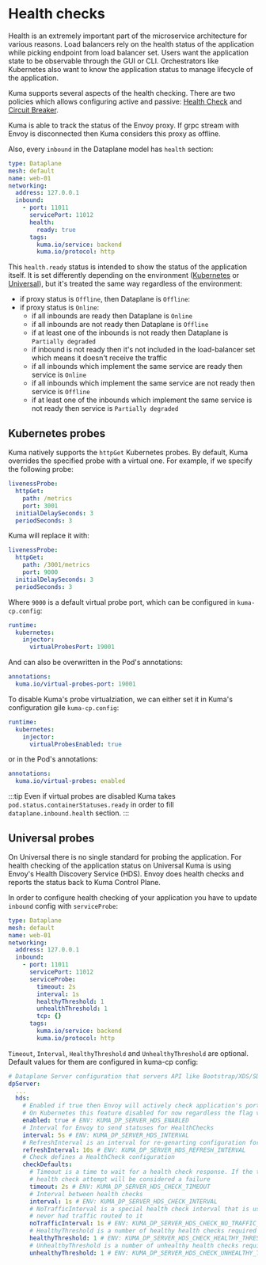 # Health checks

Health is an extremely important part of the microservice architecture for various reasons. Load balancers rely on the 
health status of the application while picking endpoint from load balancer set. Users want the application state to be 
observable through the GUI or CLI. Orchestrators like Kubernetes also want to know the application status to manage 
lifecycle of the application. 

Kuma supports several aspects of the health checking. There are two policies which allows configuring active and passive:
[Health Check](../policies/health-check.md) and [Circuit Breaker](../policies/circuit-breaker.md).

Kuma is able to track the status of the Envoy proxy. If grpc stream with Envoy is disconnected then Kuma considers this 
proxy as offline. 

Also, every `inbound` in the Dataplane model has `health` section:

```yaml
type: Dataplane
mesh: default
name: web-01
networking:
  address: 127.0.0.1
  inbound:
    - port: 11011
      servicePort: 11012
      health:
        ready: true
      tags:
        kuma.io/service: backend
        kuma.io/protocol: http
```

This `health.ready` status is intended to show the status of the application itself. It is set differently depending on 
the environment ([Kubernetes](#kubernetes-probes) or [Universal](#universal-probes)), but it's treated the same way 
regardless of the environment:

- if proxy status is `Offline`, then Dataplane is `Offline`:
- if proxy status is `Online`:
  - if all inbounds are ready then Dataplane is `Online`
  - if all inbounds are not ready then Dataplane is `Offline`
  - if at least one of the inbounds is not ready then Dataplane is `Partially degraded` 
  - if inbound is not ready then it's not included in the load-balancer set which means it doesn't receive the traffic
  - if all inbounds which implement the same service are ready then service is `Online`
  - if all inbounds which implement the same service are not ready then service is `Offline`
  - if at least one of the inbounds which implement the same service is not ready then service is `Partially degraded`

## Kubernetes probes

Kuma natively supports the `httpGet` Kubernetes probes. By default, Kuma overrides the specified probe with a virtual one. For example, if we specify the following probe:

```yaml
livenessProbe:
  httpGet:
    path: /metrics
    port: 3001
  initialDelaySeconds: 3
  periodSeconds: 3
```

Kuma will replace it with:

```yaml
livenessProbe:
  httpGet:
    path: /3001/metrics
    port: 9000
  initialDelaySeconds: 3
  periodSeconds: 3
```

Where `9000` is a default virtual probe port, which can be configured in `kuma-cp.config`:

```yaml
runtime:
  kubernetes:
    injector:
      virtualProbesPort: 19001
```
And can also be overwritten in the Pod's annotations:

```yaml
annotations:
  kuma.io/virtual-probes-port: 19001
```

To disable Kuma's probe virtualziation, we can either set it in Kuma's configuration gile `kuma-cp.config`:

```yaml
runtime:
  kubernetes:
    injector:
      virtualProbesEnabled: true
```

or in the Pod's annotations:

```yaml
annotations:
  kuma.io/virtual-probes: enabled
```

:::tip
Even if virtual probes are disabled Kuma takes `pod.status.containerStatuses.ready` in order to fill `dataplane.inbound.health` section.
:::

## Universal probes

On Universal there is no single standard for probing the application. For health checking of the application status on
Universal Kuma is using Envoy's Health Discovery Service (HDS). Envoy does health checks and reports the status back to Kuma Control Plane.

In order to configure health checking of your application you have to update `inbound` config with `serviceProbe`:

```yaml
type: Dataplane
mesh: default
name: web-01
networking:
  address: 127.0.0.1
  inbound:
    - port: 11011
      servicePort: 11012
      serviceProbe:
        timeout: 2s
        interval: 1s
        healthyThreshold: 1
        unhealthThreshold: 1
        tcp: {}
      tags:
        kuma.io/service: backend
        kuma.io/protocol: http
```

`Timeout`, `Interval`, `HealthyThreshold` and `UnhealthyThreshold` are optional. Default values for them are configured in kuma-cp config:

```yaml
# Dataplane Server configuration that servers API like Bootstrap/XDS/SDS for the Dataplane.
dpServer:
  ...
  hds:
    # Enabled if true then Envoy will actively check application's ports, but only on Universal.
    # On Kubernetes this feature disabled for now regardless the flag value
    enabled: true # ENV: KUMA_DP_SERVER_HDS_ENABLED
    # Interval for Envoy to send statuses for HealthChecks
    interval: 5s # ENV: KUMA_DP_SERVER_HDS_INTERVAL
    # RefreshInterval is an interval for re-genarting configuration for Dataplanes connected to the Control Plane
    refreshInterval: 10s # ENV: KUMA_DP_SERVER_HDS_REFRESH_INTERVAL
    # Check defines a HealthCheck configuration
    checkDefaults:
      # Timeout is a time to wait for a health check response. If the timeout is reached the
      # health check attempt will be considered a failure
      timeout: 2s # ENV: KUMA_DP_SERVER_HDS_CHECK_TIMEOUT
      # Interval between health checks
      interval: 1s # ENV: KUMA_DP_SERVER_HDS_CHECK_INTERVAL
      # NoTrafficInterval is a special health check interval that is used when a cluster has
      #	never had traffic routed to it
      noTrafficInterval: 1s # ENV: KUMA_DP_SERVER_HDS_CHECK_NO_TRAFFIC_INTERVAL
      # HealthyThreshold is a number of healthy health checks required before a host is marked healthy
      healthyThreshold: 1 # ENV: KUMA_DP_SERVER_HDS_CHECK_HEALTHY_THRESHOLD
      # UnhealthyThreshold is a number of unhealthy health checks required before a host is marked unhealthy
      unhealthyThreshold: 1 # ENV: KUMA_DP_SERVER_HDS_CHECK_UNHEALTHY_THRESHOLD
```
